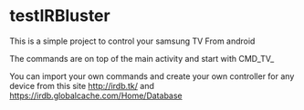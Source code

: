 # testIRBluster

This is a simple project to control your samsung TV From android

The commands are on top of the main activity and start with CMD_TV_

You can import your own commands and create your own controller for any device from this site http://irdb.tk/ and https://irdb.globalcache.com/Home/Database


